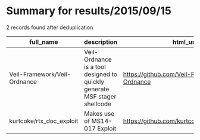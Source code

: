 
# Summary for results/2015/09/15
    
2 records found after deduplication

| full_name | description | html_url | matched_list | matched_count | pushed_at | size | stargazers_count | language | forks_count | vul_ids |
|------------------------------|---------------------------------------------------------------------------|-------------------------------------------------|----------------|-----------------|---------------------------|--------|--------------------|------------|---------------|--------------|
| Veil-Framework/Veil-Ordnance | Veil-Ordnance is a tool designed to quickly generate MSF stager shellcode | https://github.com/Veil-Framework/Veil-Ordnance | ['shellcode'] | 1 | 2015-09-15 14:41:32+00:00 | 253 | 70 | Python | 33 | [] |
| kurtcoke/rtx_doc_exploit | Makes use of MS14-017 Exploit | https://github.com/kurtcoke/rtx_doc_exploit | ['exploit'] | 1 | 2015-09-15 12:49:48+00:00 | 184 | 3 | Python | 8 | ['MS14-017'] |
